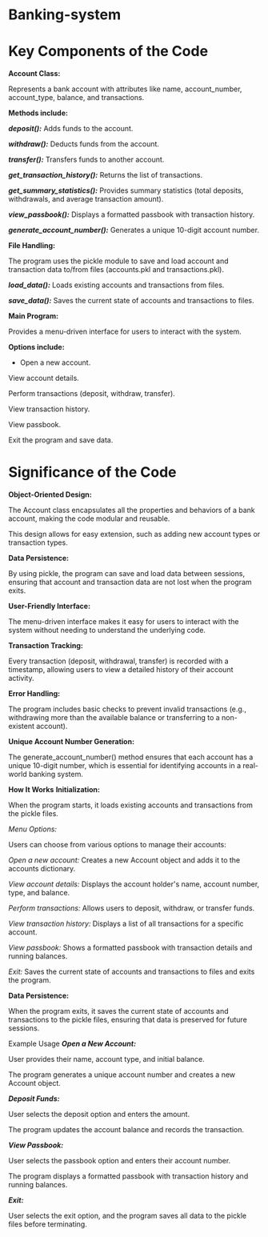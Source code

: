 # Banking-system
# Key Components of the Code
**Account Class:**

Represents a bank account with attributes like name, account_number, account_type, balance, and transactions.

**Methods include:**

**_deposit():_** Adds funds to the account.

**_withdraw():_** Deducts funds from the account.

**_transfer():_** Transfers funds to another account.

**_get_transaction_history():_** Returns the list of transactions.

**_get_summary_statistics():_** Provides summary statistics (total deposits, withdrawals, and average transaction amount).

**_view_passbook():_** Displays a formatted passbook with transaction history.

**_generate_account_number():_** Generates a unique 10-digit account number.

**File Handling:**

The program uses the pickle module to save and load account and transaction data to/from files (accounts.pkl and transactions.pkl).

**_load_data():_** Loads existing accounts and transactions from files.

**_save_data():_** Saves the current state of accounts and transactions to files.

**Main Program:**

Provides a menu-driven interface for users to interact with the system.

**Options include:**

- Open a new account.

View account details.

Perform transactions (deposit, withdraw, transfer).

View transaction history.

View passbook.

Exit the program and save data.

# Significance of the Code
**Object-Oriented Design:**

The Account class encapsulates all the properties and behaviors of a bank account, making the code modular and reusable.

This design allows for easy extension, such as adding new account types or transaction types.

**Data Persistence:**

By using pickle, the program can save and load data between sessions, ensuring that account and transaction data are not lost when the program exits.

**User-Friendly Interface:**

The menu-driven interface makes it easy for users to interact with the system without needing to understand the underlying code.

**Transaction Tracking:**

Every transaction (deposit, withdrawal, transfer) is recorded with a timestamp, allowing users to view a detailed history of their account activity.

**Error Handling:**

The program includes basic checks to prevent invalid transactions (e.g., withdrawing more than the available balance or transferring to a non-existent account).

**Unique Account Number Generation:**

The generate_account_number() method ensures that each account has a unique 10-digit number, which is essential for identifying accounts in a real-world banking system.

**How It Works**
**Initialization:**

When the program starts, it loads existing accounts and transactions from the pickle files.

_Menu Options:_

Users can choose from various options to manage their accounts:

_Open a new account:_ Creates a new Account object and adds it to the accounts dictionary.

_View account details:_ Displays the account holder's name, account number, type, and balance.

_Perform transactions:_ Allows users to deposit, withdraw, or transfer funds.

_View transaction history:_ Displays a list of all transactions for a specific account.

_View passbook:_ Shows a formatted passbook with transaction details and running balances.

_Exit:_ Saves the current state of accounts and transactions to files and exits the program.

**Data Persistence:**

When the program exits, it saves the current state of accounts and transactions to the pickle files, ensuring that data is preserved for future sessions.

Example Usage
**_Open a New Account:_**

User provides their name, account type, and initial balance.

The program generates a unique account number and creates a new Account object.

**_Deposit Funds:_**

User selects the deposit option and enters the amount.

The program updates the account balance and records the transaction.

**_View Passbook:_**

User selects the passbook option and enters their account number.

The program displays a formatted passbook with transaction history and running balances.

**_Exit:_**

User selects the exit option, and the program saves all data to the pickle files before terminating.
